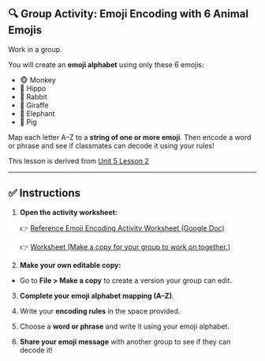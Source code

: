 ## 🔍 **Group Activity: Emoji Encoding with 6 Animal Emojis**

Work in a group.

You will create an **emoji alphabet** using only these 6 emojis:

* 🐵 Monkey
* 🦛 Hippo
* 🐰 Rabbit
* 🦒 Giraffe
* 🐘 Elephant
* 🐷 Pig

Map each letter A–Z to a **string of one or more emoji**. Then encode a word or phrase and see if classmates can decode it using your rules!

This lesson is derived from [Unit 5 Lesson 2](https://studio.code.org/courses/csd-2024/units/5/lessons/2/student)

---

## ✅ **Instructions**

1. **Open the activity worksheet:**
   
   👉 [Reference Emoji Encoding Activity Worksheet (Google Doc)](https://docs.google.com/document/d/13uCoIIaBhxSzVqMk9xMBDJzQ0KBT-cBav3Bb3srftkk/edit?usp=sharing)

   👉 [Worksheet (Make a copy for your group to work on together.)](https://docs.google.com/spreadsheets/d/1jw-mluoZaYHZssgUNd6J71Oec38pQV3OXcz5V55mhsg/edit?usp=sharing)

2. **Make your own editable copy:**

* Go to **File > Make a copy** to create a version your group can edit.

3. **Complete your emoji alphabet mapping (A–Z)**.

4. Write your **encoding rules** in the space provided.

5. Choose a **word or phrase** and write it using your emoji alphabet.

6. **Share your emoji message** with another group to see if they can decode it!
